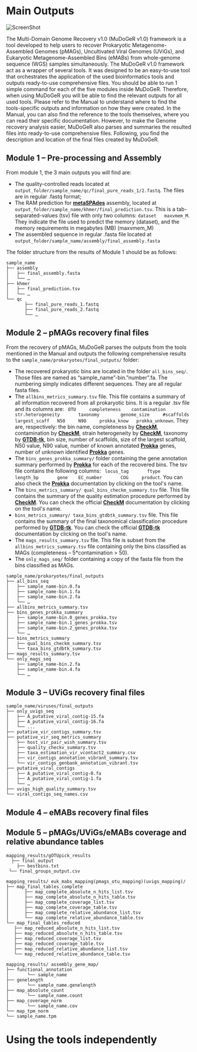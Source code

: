 # Main Outputs

![ScreenShot](https://github.com/mdsufz/MuDoGeR/blob/master/flowcharts/mudoger_outputs.jpg)

The Multi-Domain Genome Recovery v1.0 (MuDoGeR v1.0) framework is a tool developed to help users to recover Prokaryotic Metagenome-Assembled Genomes (pMAGs), Uncultivated Viral Genomes (UViGs), and Eukaryotic Metagenome-Assembled Bins (eMABs) from whole-genome sequence (WGS) samples simultaneously. The MuDoGeR v1.0 framework act as a wrapper of several tools. It was designed to be an easy-to-use tool that orchestrates the application of the used bioinformatics tools and outputs ready-to-use comprehensive files. You should be able to run 1 simple command for each of the five modules inside MuDoGeR.
Therefore, when using MuDoGeR you will be able to find the relevant outputs for all used tools. Please refer to the Manual to understand where to find the tools-specific outputs and information on how they were created. In the Manual, you can also find the reference to the tools themselves, where you can read their specific documentation.
 However, to make the Genome recovery analysis easier, MuDoGeR also parses and summaries the resulted files into ready-to-use comprehensive files. Following, you find the description and location of the final files created by MuDoGeR.

## Module 1 – Pre-processing and Assembly

From module 1, the 3 main outputs you will find are:

* The quality-controlled reads located at ```output_folder/sample_name/qc/final_pure_reads_1/2.fastq```. The files are in regular .fastq format;
* The RAM prediction for [**metaSPAdes**](https://genome.cshlp.org/content/27/5/824) assembly, located at ```output_folder/sample_name/khmer/final_prediction.tsv```. This is a tab-separated-values (tsv) file with only two columns: ```dataset   maxvmem_M```. They indicate the file used to predict the memory (dataset), and the memory requirements in megabytes (MB) (maxvmem_M)
* The assembled sequence in regular .fasta file located at ```output_folder/sample_name/assembly/final_assembly.fasta```

The folder structure from the results of Module 1 should be as follows:

```
sample_name
├── assembly
│   ├── final_assembly.fasta
│   └── …
├── khmer
│   ├── final_prediction.tsv
│   └── …
└── qc
       ├── final_pure_reads_1.fastq
       ├── final_pure_reads_2.fastq
       └── …
 ```
 
## Module 2 – pMAGs recovery final files

From the recovery of pMAGs, MuDoGeR parses the outputs from the tools mentioned in the Manual and outputs the following comprehensive results to the ```sample_name/prokaryotes/final_outputs/``` folder:

* The recovered prokaryotic bins are located in the folder ```all_bins_seq/```. Those files are named as “sample_name”-bin.”number”.fa. The numbering simply indicates different sequences. They are all regular fasta files.
* The ```allbins_metrics_summary.tsv``` file. This file contains a summary of all information recovered from all prokaryotic bins. It is a regular .tsv file and its columns are: ``` OTU     completeness    contamination   str.heterogeneity       taxonomy        genome_size     #scaffolds      largest_scaff   N50     N90     prokka_know	prokka_unknown```. They are, respectively: the bin name, completeness by [**CheckM**](https://genome.cshlp.org/content/25/7/1043), contamination by [**CheckM**](https://genome.cshlp.org/content/25/7/1043), strain heterogeneity by [**CheckM**](https://genome.cshlp.org/content/25/7/1043), taxonomy by [**GTDB-tk**](https://academic.oup.com/bioinformatics/article/36/6/1925/5626182), bin size, number of scaffolds, size of the largest scaffold, N50 value, N90 value, number of known annotated [**Prokka**](https://academic.oup.com/bioinformatics/article/30/14/2068/2390517) genes, number of unknown identified [**Prokka**](https://academic.oup.com/bioinformatics/article/30/14/2068/2390517) genes.
*  The ```bins_genes_prokka_summary/``` folder containing the gene annotation summary performed by [**Prokka**](https://academic.oup.com/bioinformatics/article/30/14/2068/2390517) for each of the recovered bins. The tsv file contains the following columns: ``` locus_tag       ftype   length_bp       gene    EC_number       COG     product```. You can also check the [**Prokka**](https://academic.oup.com/bioinformatics/article/30/14/2068/2390517) documentation by clicking on the tool's name.
*  The ```bins_metrics_summary/ qual_bins_checkm_summary.tsv``` file. This file contains the summary of the quality estimation procedure performed by [**CheckM**](https://genome.cshlp.org/content/25/7/1043). You can check the official [**CheckM**](https://genome.cshlp.org/content/25/7/1043) documentation by clicking on the tool's name.
*  ``` bins_metrics_summary/ taxa_bins_gtdbtk_summary.tsv ``` file. This file contains the summary of the final taxonomical classification procedure performed by [**GTDB-tk**](https://academic.oup.com/bioinformatics/article/36/6/1925/5626182). You can check the official [**GTDB-tk**](https://academic.oup.com/bioinformatics/article/36/6/1925/5626182) documentation by clicking on the tool's name.
* The ```mags_results_summary.tsv``` file. This file is subset from the ```allbins_metrics_summary.tsv``` file containing only the bins classified as MAGs (completeness – 5*contamination > 50). 
* The ```only_mags_seq/``` folder containing a copy of the fasta file from the bins classified as MAGs.

```
sample_name/prokaryotes/final_outputs
├── all_bins_seq
│   ├── sample_name-bin.0.fa
│   ├── sample_name-bin.1.fa
│   ├── sample_name-bin.2.fa
│   └── …
├── allbins_metrics_summary.tsv
├── bins_genes_prokka_summary
│   ├── sample_name-bin.0_genes_prokka.tsv
│   ├── sample_name-bin.1_genes_prokka.tsv
│   ├── sample_name-bin.2_genes_prokka.tsv
│   └── …
├── bins_metrics_summary
│   ├── qual_bins_checkm_summary.tsv
│   └── taxa_bins_gtdbtk_summary.tsv
├── mags_results_summary.tsv
└── only_mags_seq
    ├── sample_name-bin.2.fa
    ├── sample_name-bin.4.fa
    └── …
````


## Module 3 – UViGs recovery final files

```
sample_name/viruses/final_outputs
├── only_uvigs_seq
│   ├── A_putative_viral_contig-15.fa
│   ├── A_putative_viral_contig-16.fa
│   └── ...
├── putative_vir_contigs_summary.tsv
├── putative_vir_seq_metrics_summary
│   ├── host_vir_pair_wish_summary.tsv
│   ├── quality_checkv_summary.tsv
│   ├── taxa_estimation_vir_vcontact2_summary.csv
│   ├── vir_contigs_annotation_vibrant_summary.tsv
│   └── vir_contigs_genbank_annotation_vibrant.tsv
├── putative_viral_contigs
│   ├── A_putative_viral_contig-0.fa
│   ├── A_putative_viral_contig-1.fa
│   └── …
├── uvigs_high_quality_summary.tsv
└── viral_contigs_seq_names.csv
```

## Module 4 – eMABs recovery final files



## Module 5 – pMAGs/UViGs/eMABs coverage and relative abundance tables
```
mapping_results/gOTUpick_results
  ├── final_output
  	├── bestbins.txt
 └── final_groups_output.csv
```

```
mapping_results/ euk_mabs_mapping(pmags_otu_mapping)(uvigs_mapping)/
├── map_final_tables_complete
│	   ├── map_complete_absolute_n_hits_list.tsv
│	   ├── map_complete_absolute_n_hits_table.tsv
│	   ├── map_complete_coverage_list.tsv
│	   ├── map_complete_coverage_table.tsv
│	   ├── map_complete_relative_abundance_list.tsv
│	   └── map_complete_relative_abundance_table.tsv
└── map_final_tables_reduced
   ├── map_reduced_absolute_n_hits_list.tsv
   ├── map_reduced_absolute_n_hits_table.tsv
   ├── map_reduced_coverage_list.tsv
   ├── map_reduced_coverage_table.tsv
   ├── map_reduced_relative_abundance_list.tsv
   └── map_reduced_relative_abundance_table.tsv
```

```
mapping_results/ assembly_gene_map/
├── functional_annotation
│   	└── sample_name
├── genelength
│   	└── sample_name.genelength
├── map_absolute_count
│   	└── sample_name.count
├── map_coverage_norm
│   	└── sample_name.cov
└── map_tpm_norm
└── sample_name.tpm
```


# Using the tools independently
